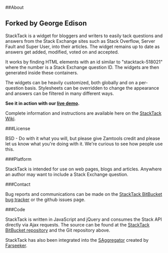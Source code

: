 ##About


Forked by George Edison
---
StackTack is a widget for bloggers and writers to easily tack questions and answers from the Stack Exchange sites such as Stack Overflow, Server Fault and Super User, into their articles. The widget remains up to date as answers get added, modified, voted on and accepted.

It works by finding HTML elements with an id similar to "stacktack-518021" where the number is a Stack Exchange question ID.  The widgets are then generated inside these containers.  

The widgets can be heavily customized, both globally and on a per-question basis. Stylesheets can be overridden to change the appearance and answers can be filtered in many different ways.

**See it in action with our [live demo][3].**

Complete information and instructions are available here on the [StackTack Wiki][4].

###License

BSD - Do with it what you will, but please give Zamtools credit and please let us know what you're doing with it. We're curious to see how people use this.



###Platform

StackTack is intended for use on web pages, blogs and articles.  Anywhere an author may want to include a Stack Exchange question.

###Contact

Bug reports and communications can be made on the [StackTack BitBucket bug tracker][5] or the github issues page.

###Code

StackTack is written in JavaScript and jQuery and consumes the Stack API directly via Ajax requests. The source can be found at the [StackTack BitBucket repository][6] and the Git repository above.

StackTack has also been integrated into the [SAggregator][7] created by [Farseeker][8].

  [2]: http://img24.imageshack.us/img24/417/captureqi.png
  [3]: http://app.stacktack.com/index.html
  [4]: http://bitbucket.org/zamtools/stacktack/wiki/Home
  [5]: http://bitbucket.org/zamtools/stacktack/issues?status=new&status=open
  [6]: http://bitbucket.org/zamtools/stacktack/src
  [7]: http://stackapps.com/questions/570/saggregator-a-way-to-accumulate-all-the-latest-activity-from-the-stackapps-api
  [8]: http://stackapps.com/users/816/farseeker
